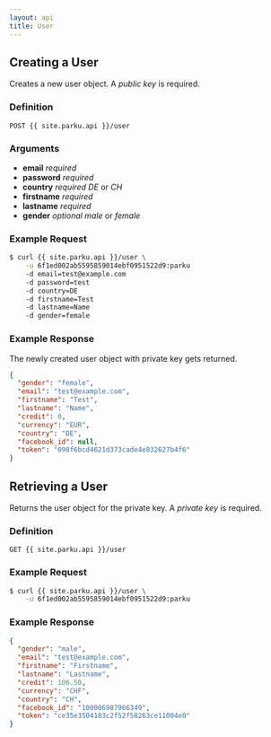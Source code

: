```yaml
---
layout: api
title: User
---
```


## Creating a User

Creates a new user object. A _public key_ is required.

### Definition

```
POST {{ site.parku.api }}/user
```

### Arguments

* __email__ _required_
* __password__ _required_
* __country__ _required_
  _DE_ or _CH_
* __firstname__ _required_
* __lastname__ _required_
* __gender__ _optional_
  _male_ or _female_

### Example Request

```sh
$ curl {{ site.parku.api }}/user \
    -u 6f1ed002ab5595859014ebf0951522d9:parku
    -d email=test@example.com
    -d password=test
    -d country=DE
    -d firstname=Test
    -d lastname=Name
    -d gender=female
```

### Example Response

The newly created user object with private key gets returned.

```json
{
  "gender": "female",
  "email": "test@example.com",
  "firstname": "Test",
  "lastname": "Name",
  "credit": 0,
  "currency": "EUR",
  "country": "DE",
  "facebook_id": null,
  "token": "098f6bcd4621d373cade4e832627b4f6"
}
```


## Retrieving a User

Returns the user object for the private key. A _private key_ is required.

### Definition

```
GET {{ site.parku.api }}/user
```

### Example Request

```sh
$ curl {{ site.parku.api }}/user \
    -u 6f1ed002ab5595859014ebf0951522d9:parku
```

### Example Response

```json
{
  "gender": "male",
  "email": "test@example.com",
  "firstname": "Firstname",
  "lastname": "Lastname",
  "credit": 106.50,
  "currency": "CHF",
  "country": "CH",
  "facebook_id": "100006987966349",
  "token": "ce35e3504183c2f52f58263ce11004e0"
}
```
